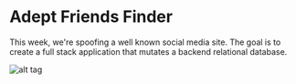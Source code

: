 # Adept Friends Finder

This week, we're spoofing a well known social media site.
The goal is to create a full stack application that mutates a backend relational database.

![alt tag](img/aff.png)
